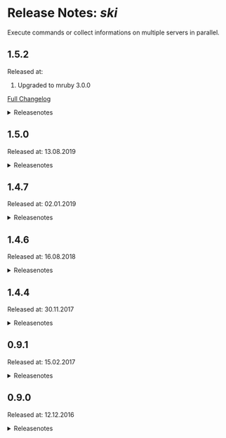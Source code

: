 # Release Notes: _ski_

Execute commands or collect informations on multiple servers in parallel.

## 1.5.2

Released at:

1. Upgraded to mruby 3.0.0

[Full Changelog](https://github.com/appplant/ski/compare/1.5.1...HEAD)

<details><summary>Releasenotes</summary>
<p>

## 1.5.1

Released at: 18.03.2020

1. Singularized folder names

2. Fixed potential memory leaks.

3. Compiled with `MRB_WITHOUT_FLOAT`

4. Compiled binary for OSX build with MacOSX10.15 SDK

5. Upgraded to mruby 2.1.0

</p>

[Full Changelog](https://github.com/appplant/ski/compare/1.5.0...1.5.1)
</details>

## 1.5.0

Released at: 13.08.2019

<details><summary>Releasenotes</summary>
<p>

1. Added support for `ECDSA` for both key exchange and host key algorithms

2. Compiled binary for OSX build with MacOSX10.13 SDK (Darwin17)

3. Upgraded to mruby 2.0.1

</p>

[Full Changelog](https://github.com/appplant/ski/compare/1.4.7...1.5.0)
</details>

## 1.4.7

Released at: 02.01.2019

<details><summary>Releasenotes</summary>
<p>

1. Dropped compatibility with orbit v1.4.6 due to breaking changes in _fifa_.

2. Removed LVAR section for non test builds.

3. Upgraded to mruby 2.0.0

</p>

[Full Changelog](https://github.com/appplant/ski/compare/1.4.6...1.4.7)
</details>

## 1.4.6

Released at: 16.08.2018

<details><summary>Releasenotes</summary>
<p>

Tool has been fully reworked!

    $ ski -h

    usage: ski [options...] matchers...
    Options:
    -c, --command   Execute command and return result
    -s, --script    Execute script and return result
    -t, --template  Template to be used to transform the output
    -j, --job       Execute job specified in file
    -n, --no-color  Print errors without colors
    -p, --pretty    Pretty print output as a table
    -w, --width     Width of output column in characters
    -h, --help      This help text
    -v, --version   Show version number

Execute shell commands:

    $ ski -c 'echo Greetings from $PACKAGE_NAME' mars pluto

    Greetings from Mars
    Greetings from Pluto

Execute shell scripts:

    $ ski -s greet.sh mars pluto

Execute SQL commands:

    $ ski -c 'SELECT * FROM DUAL' db

    D
    -
    X

Execute SQL scripts:

    $ ski -s dummy.sql db

Pretty table output:

    $ ski -p -c env localhost

    +-----+-----------+--------+----------------+------+--------------------------------------------------------+
    |                                          ski -p -c env localhost                                          |
    +-----+-----------+--------+----------------+------+--------------------------------------------------------+
    | NR. | ID        | TYPE   | CONNECTION     | NAME | OUTPUT                                                 |
    +-----+-----------+--------+----------------+------+--------------------------------------------------------+
    |  1. | localhost | server | root@localhost | Host | SSH_CONNECTION=127.0.0.1 49154 127.0.0.1 22            |
    |     |           |        |                |      | USER=root                                              |
    |     |           |        |                |      | PWD=/root                                              |
    |     |           |        |                |      | HOME=/root                                             |
    |     |           |        |                |      | SSH_CLIENT=127.0.0.1 49154 22                          |
    |     |           |        |                |      | MAIL=/var/mail/root                                    |
    |     |           |        |                |      | SHELL=/bin/bash                                        |
    |     |           |        |                |      | SHLVL=1                                                |
    |     |           |        |                |      | LOGNAME=root                                           |
    |     |           |        |                |      | PATH=/usr/local/sbin:/usr/local/bin:/usr/sbin:/usr/bin |
    |     |           |        |                |      | _=/usr/bin/env                                         |
    +-----+-----------+--------+----------------+------+--------------------------------------------------------+

#### Templates

Execute a shell or SQL command or script and convert the output based on a [TextFSM][textfsm] template.

    $ ski -s vparams.sql -t vparams db

The SQL script could look like this:

```sql
SET PAGESIZE 0
SET NEWPAGE 0
SET SPACE 0
SET LINESIZE 18000
SET WRAP OFF
SET FEEDBACK OFF
SET ECHO OFF
SET VERIFY OFF
SET HEADING OFF
SET TAB OFF
SET COLSEP ' , '

SELECT NUM, NAME, VALUE FROM V$PARAMETER WHERE NUM IN (526, 530);
```

The template file could look like this:

    $ cat $ORBIT_HOME/templates/vparams.textfsm

    Value Num (\d+)
    Value Name (\S*)
    Value Value (\S*)

    Start
      ^ *${Num}[ |,]*${Name}[ |,]*${Value} -> Record

#### Jobs

Bundle command-line arguments to a job to save the report output.

    $ ski -j vparams

The job file could look like this:

    $ cat $ORBIT_HOME/jobs/vparams.skijob

    -s vparam.sql -t vparam db

The report result could look like this:

    $ cat $ORBIT_HOME/reports/vparams/1531410936.skirep

    1531410936
    [["Num", "int"], ["Name", "string"], ["Value", "string"]]
    ["db","Operativ DB",true,["526", "optimizer_adaptive_plans", "FALSE"]]
    ["db","Operativ DB",true,["530", "optimizer_adaptive_statistics", "FALSE"]]

</p>

[Full Changelog](https://github.com/appplant/ski/compare/1.4.4...1.4.6)
</details>

## 1.4.4

Released at: 30.11.2017

<details><summary>Releasenotes</summary>
<p>

Provide jobfile by using 

    $ ski -j job.json

All other flags will be ignored when the -j flag is provided.
The jobfile can be provided as a relative path or as an absolute path.
When provided as a relative path, ski starts looking for it in the folder ORBIT_HOME/jobs
Jobfiles have to be in the following form:

    {
        "debug":true,
        "help":false,
        "load":false,
        "pretty":false,
        "version":false,
        "save_report":false,
        "command":"ls -a",
        "scriptName":"",
        "template":"",
        "planets":[
            "app",
            "app"
        ],
        "LogFile":""
    }

When running in jobmode, ski writes the output at ORBIT_HOME/jobs_output/$JOBNAME$/$TIMESTAMP$ in the following form:

    {
        "meta": {
            "debug": true,
            "help": false,
            "load": false,
            "pretty": true,
            "version": false,
            "save_report": false,
            "command": "ls -a",
            "scriptName": "",
            "template": "",
            "planets": [
                "app",
                "app"
            ],
            "log_file": ""
        },
        "planets": [
            {
                "id": "app",
                "output": ".\n..\n.bash_profile\n.bashrc\n.gem\n.gitconfig\n.profile\n.ssh\ncode\nprofiles\nsql\n",
            },
            {
                "id": "app",
                "output": ".\n..\n.bash_profile\n.bashrc\n.gem\n.gitconfig\n.profile\n.ssh\ncode\nprofiles\nsql\n",
            }
        ]
    }

### Formatter
Ski now uses Interfaces and a FormatterFactory to dynamically create the right formatter for a job.

### Colors
Ski now colorizes occuring errors in ugly-mode and the whole row of an errored planet in prettymod.

### Further Changes:

1. 64-bit binary for Linux/BusyBox.

2. Compile Linux/GNU binaries with GNU libs (glibc).

3. Strip binaries to shrink their size.

4. errors within planets don't cause an abort, but cause an abort for that planet alone and writes the error in the planets output

5. ski now validates fifas output

6. fifa is now being called a single time, retrievingevery possible information about every planet

7. fifa mockup updated to return multiple values

8. Output by automatic addition of a semicolon to a db command changed to log warning

9. stripped metadata from db output

10. now checks if a given script ends in a supported extension(supported extensions are .sh and .sql)

11. removed structuredOutputList from ski.go. Now everything is being handled with a planetlist with every planet containing its own StructuredOutput

12. structured output now contains a variable indicating its planets position

13. changed most functions requiring a structuredOutput

14. prettyprint now uses package ascii table rather than the self implemented version

15. added field "address" to prettytable and pretty

16. checks templates existance

17. Expanded prettytables functions so it's able to display multiple planets in a single table, indicating missing values with a "-"

18. expanded prettytable with metadata

19. optionparsing moved from optparser to ski.go

20. Files uploaded to the ssh target are now modified with the planets position, so conflicts with running a script multiple times on one planet are avoided

21. ski is now able to parse job configurations from a file

22. inserted codebeat disables for planet and opts

23. removed unnecessary comments

24. removed deprecated functions

</p>

[Full Changelog](https://github.com/appplant/ski/compare/0.9.1...1.4.4)
</details>

## 0.9.1

Released at: 15.02.2017

<details><summary>Releasenotes</summary>
<p>

1. Renamed the tool to ski (<b>S</b>ascha <b>K</b>nows <b>I</b>t).

2. Extended functionality, so SQL commands and scripts can be executed on databases.

   ```
   $ ski -c="SELECT * FROM DUAL;" ora-db

   D
   -
   X
   ```

3. Added -l to load the user profile:

   ```
   $ ski -l -c="padm d" app-package-1
   ```

4. Look for orbit.key at $ORBIT_HOME/config/ssh/ if no $ORBIT_KEY env is provided.

3. Added -t to convert the output into JSON by using a [TextFSM](https://github.com/google/textfsm/wiki/TextFSM) template:

   ```
   $ ski -s="showver.sh" -t="showver" app

   [
   ["showver_version", "Section", "Suse", "UnixVersion", "UnixPatch", "Key", "Value", "Key2", "Value2", "Os", "OracleDb"],
   ["2.1", "", "", "", "", "", "", "", "", "", ""],
   ["", "binaries", "", "", "", "", "", "", "", "", ""],
   ...
   ]
   ```

4. Supports formatting template output into a prettyprinted ascii-table:

   ```
   $ ski -s="showver.sh" -t="showver" -p app

    | showver_version | Section  | gateway                                   |
    |-----------------|----------|-------------------------------------------|
    | 2.1             | binaries | 4.6.1.1 (build time Oct 21 2015 10:35:11) |
   ```

5. Logging to see whats happening:

   ```
   $ cat $ORBIT_HOME/log/logfile.log

   [34mINFO[0m[2017-02-15 15:04:56] Started with args: [./ski -s=shover.sh app]
   [31mFATA[0m[2017-02-15 15:04:56] open /root/code/bintest/testFolder/scripts/shover.sh: no such file or directory
   Additional info: called from uploadFile. Keypath: /.ssh/orbit.key
   [34mINFO[0m[2017-02-15 15:05:17] Started with args: [./ski -s=showver.sh app]
   ```

</p>

[Full Changelog](https://github.com/appplant/ski/compare/0.9.0...0.9.1)
</details>

## 0.9.0

Released at: 12.12.2016

<details><summary>Releasenotes</summary>
<p>

1. Execute command/script/sql on multiple planets at same time:

   ```
   $ ski -c="hostname" app-package-1 app-package-2

   hostname-1
   hostname-2
   ```

2. Added -s to specify a bash script to be executed:

   ```
   $ ski -s="scripts/hostname.sh" app-package-1 app-package-2

   hostname-1
   hostname-2
   ```

3. Added -p for prettyprinting the output in a neat, readable manner.

   ```
   $ ski -p -c="hostname" app-package-1 app-package-2

     NR   PLANET          hostname
     ===============================
      0   app-package-1   hostname-1
      1   app-package-2   hostname-1
   ```

4. Changed the ssh authentification handling in a way that goo looks for a keyfile at $ORBIT_KEY rather than relying on the keyfile being managed by the ssh-manager.

</p>

[Full Changelog](https://github.com/appplant/ski/compare/1405d1037363ff32e8c2bf28664efd9896859631...0.9.0)
</details>
